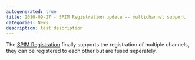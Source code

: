 ```yaml
---
autogenerated: true
title: 2010-09-27 - SPIM Registration update -- multichannel support
categories: News
description: test description
---
```


The [SPIM Registration](/plugins/spim-registration) finally supports the registration of multiple channels, they can be registered to each other but are fused seperately.


